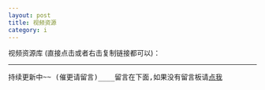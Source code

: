 ```yaml
---
layout: post
title: 视频资源
category: i
---
```


视频资源库 (直接点击或者右击复制链接都可以)：


-----------
	
<pre id="prexx1">持续更新中~~ (催更请留言)____留言在下面,如果没有留言板请<a href="/jekyll_warehouse/posts/Video-resources.html">点我</a></pre>

